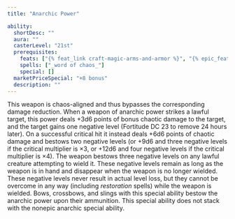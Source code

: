 ```yaml
---
title: "Anarchic Power"

ability:
  shortDesc: ""
  aura: ""
  casterLevel: "21st"
  prerequisites:
    feats: ["{% feat_link craft-magic-arms-and-armor %}", "{% epic_feat_link craft-epic-magic-arms-and-armor %}"]
    spells: ["_word of chaos_"]
    special: []
  marketPriceSpecial: "+8 bonus"
  description: ""
---
```

This weapon is chaos-aligned and thus bypasses the corresponding damage reduction. When a weapon of anarchic power strikes a lawful target, this power deals +3d6 points of bonus chaotic damage to the target, and the target gains one negative level (Fortitude DC 23 to remove 24 hours later). On a successful critical hit it instead deals +6d6 points of chaotic damage and bestows two negative levels (or +9d6 and three negative levels if the critical multiplier is &times;3, or +12d6 and four negative levels if the critical multiplier is &times;4). The weapon bestows three negative levels on any lawful creature attempting to wield it. These negative levels remain as long as the weapon is in hand and disappear when the weapon is no longer wielded. These negative levels never result in actual level loss, but they cannot be overcome in any way (including _restoration_ spells) while the weapon is wielded. Bows, crossbows, and slings with this special ability bestow the anarchic power upon their ammunition. This special ability does not stack with the nonepic anarchic special ability.


